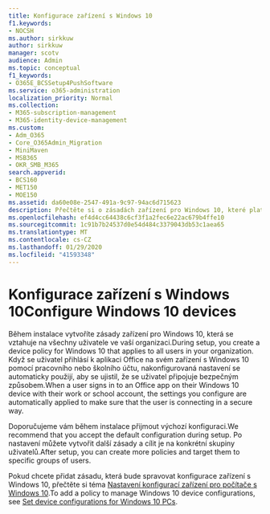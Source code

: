 ```yaml
---
title: Konfigurace zařízení s Windows 10
f1.keywords:
- NOCSH
ms.author: sirkkuw
author: sirkkuw
manager: scotv
audience: Admin
ms.topic: conceptual
f1_keywords:
- O365E_BCSSetup4PushSoftware
ms.service: o365-administration
localization_priority: Normal
ms.collection:
- M365-subscription-management
- M365-identity-device-management
ms.custom:
- Adm_O365
- Core_O365Admin_Migration
- MiniMaven
- MSB365
- OKR_SMB_M365
search.appverid:
- BCS160
- MET150
- MOE150
ms.assetid: da60e08e-2547-491a-9c97-94ac6d715623
description: Přečtěte si o zásadách zařízení pro Windows 10, které platí pro všechny uživatele ve vaší organizaci.
ms.openlocfilehash: ef4d4cc64438c6cf3f1a2fec6e22ac679b4ffe10
ms.sourcegitcommit: 1c91b7b24537d0e54d484c3379043db53c1aea65
ms.translationtype: MT
ms.contentlocale: cs-CZ
ms.lasthandoff: 01/29/2020
ms.locfileid: "41593348"
---
```

# <a name="configure-windows-10-devices"></a><span data-ttu-id="dfb14-103">Konfigurace zařízení s Windows 10</span><span class="sxs-lookup"><span data-stu-id="dfb14-103">Configure Windows 10 devices</span></span>

<span data-ttu-id="dfb14-104">Během instalace vytvoříte zásady zařízení pro Windows 10, která se vztahuje na všechny uživatele ve vaší organizaci.</span><span class="sxs-lookup"><span data-stu-id="dfb14-104">During setup, you create a device policy for Windows 10 that applies to all users in your organization.</span></span> <span data-ttu-id="dfb14-105">Když se uživatel přihlásí k aplikaci Office na svém zařízení s Windows 10 pomocí pracovního nebo školního účtu, nakonfigurovaná nastavení se automaticky použijí, aby se ujistil, že se uživatel připojuje bezpečným způsobem.</span><span class="sxs-lookup"><span data-stu-id="dfb14-105">When a user signs in to an Office app on their Windows 10 device with their work or school account, the settings you configure are automatically applied to make sure that the user is connecting in a secure way.</span></span>
  
<span data-ttu-id="dfb14-106">Doporučujeme vám během instalace přijmout výchozí konfiguraci.</span><span class="sxs-lookup"><span data-stu-id="dfb14-106">We recommend that you accept the default configuration during setup.</span></span> <span data-ttu-id="dfb14-107">Po nastavení můžete vytvořit další zásady a cílit je na konkrétní skupiny uživatelů.</span><span class="sxs-lookup"><span data-stu-id="dfb14-107">After setup, you can create more policies and target them to specific groups of users.</span></span>
  
<span data-ttu-id="dfb14-108">Pokud chcete přidat zásadu, která bude spravovat konfigurace zařízení s Windows 10, přečtěte si téma [Nastavení konfigurací zařízení pro počítače s Windows 10](protection-settings-for-windows-10-pcs.md).</span><span class="sxs-lookup"><span data-stu-id="dfb14-108">To add a policy to manage Windows 10 device configurations, see [Set device configurations for Windows 10 PCs](protection-settings-for-windows-10-pcs.md).</span></span>
  

